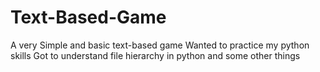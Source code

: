 # Text-Based-Game
A very Simple and basic text-based game
Wanted to practice my python skills
Got to understand file hierarchy in python and some other things
